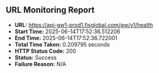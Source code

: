 ## URL Monitoring Report

- **URL:** https://api-gw1-prod1.fisglobal.com/gw/v1/health
- **Start Time:** 2025-06-14T17:52:36.512206
- **End Time:** 2025-06-14T17:52:36.722001
- **Total Time Taken:** 0.209795 seconds
- **HTTP Status Code:** 200
- **Status:** Success
- **Failure Reason:** N/A
